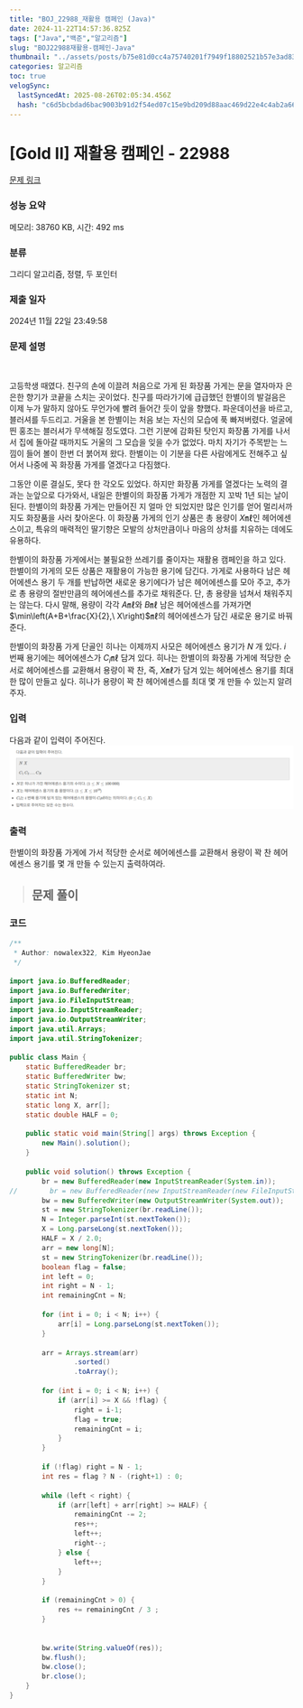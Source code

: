 ```yaml
---
title: "BOJ_22988_재활용 캠페인 (Java)"
date: 2024-11-22T14:57:36.825Z
tags: ["Java","백준","알고리즘"]
slug: "BOJ22988재활용-캠페인-Java"
thumbnail: "../assets/posts/b75e81d0cc4a75740201f7949f18802521b57e3ad836353822f8526dca635024.png"
categories: 알고리즘
toc: true
velogSync:
  lastSyncedAt: 2025-08-26T02:05:34.456Z
  hash: "c6d5bcbdad6bac9003b91d2f54ed07c15e9bd209d88aac469d22e4c4ab2a6633"
---
```


# [Gold II] 재활용 캠페인 - 22988 

[문제 링크](https://www.acmicpc.net/problem/22988) 

### 성능 요약

메모리: 38760 KB, 시간: 492 ms

### 분류

그리디 알고리즘, 정렬, 두 포인터

### 제출 일자

2024년 11월 22일 23:49:58

### 문제 설명

<p style="text-align: center;"><img alt="" src="https://upload.acmicpc.net/694d8a0d-fcd5-425a-86fd-e809f220ff7b/-/preview/"><br>
 </p>

<p>고등학생 때였다. 친구의 손에 이끌려 처음으로 가게 된 화장품 가게는 문을 열자마자 은은한 향기가 코끝을 스치는 곳이었다. 친구를 따라가기에 급급했던 한별이의 발걸음은 이제 누가 말하지 않아도 무언가에 빨려 들어간 듯이 앞을 향했다. 파운데이션을 바르고, 블러셔를 두드리고. 거울을 본 한별이는 처음 보는 자신의 모습에 푹 빠져버렸다. 얼굴에 띈 홍조는 블러셔가 무색해질 정도였다. 그런 기분에 감화된 탓인지 화장품 가게를 나서서 집에 돌아갈 때까지도 거울의 그 모습을 잊을 수가 없었다. 마치 자기가 주목받는 느낌이 들어 볼이 한번 더 붉어져 왔다. 한별이는 이 기분을 다른 사람에게도 전해주고 싶어서 나중에 꼭 화장품 가게를 열겠다고 다짐했다.</p>

그동안 이룬 결실도, 못다 한 각오도 있었다. 하지만 화장품 가게를 열겠다는 노력의 결과는 눈앞으로 다가와서, 내일은 한별이의 화장품 가게가 개점한 지 꼬박 1년 되는 날이 된다. 한별이의 화장품 가게는 만들어진 지 얼마 안 되었지만 많은 인기를 얻어 멀리서까지도 화장품을 사러 찾아온다. 이 화장품 가게의 인기 상품은 총 용량이 
$X$㎖인 헤어에센스이고, 특유의 매력적인 딸기향은 모발의 상처만큼이나 마음의 상처를 치유하는 데에도 유용하다.

한별이의 화장품 가게에서는 불필요한 쓰레기를 줄이자는 재활용 캠페인을 하고 있다. 한별이의 가게의 모든 상품은 재활용이 가능한 용기에 담긴다. 가게로 사용하다 남은 헤어에센스 용기 두 개를 반납하면 새로운 용기에다가 남은 헤어에센스를 모아 주고, 추가로 총 용량의 절반만큼의 헤어에센스를 추가로 채워준다. 단, 총 용량을 넘쳐서 채워주지는 않는다. 다시 말해, 용량이 각각 
$A$㎖와 $B$㎖ 남은 헤어에센스를 가져가면 $\min\left(A+B+\frac{X}{2},\ X\right)$㎖의 헤어에센스가 담긴 새로운 용기로 바꿔준다.

한별이의 화장품 가게 단골인 히나는 이제까지 사모은 헤어에센스 용기가 $N$ 개 있다. $i$ 번째 용기에는 헤어에센스가 $C_i$㎖ 담겨 있다. 히나는 한별이의 화장품 가게에 적당한 순서로 헤어에센스를 교환해서 용량이 꽉 찬, 즉, $X$㎖가 담겨 있는 헤어에센스 용기를 최대한 많이 만들고 싶다. 히나가 용량이 꽉 찬 헤어에센스를 최대 몇 개 만들 수 있는지 알려주자.

### 입력 

다음과 같이 입력이 주어진다.
![](/assets/posts/7598b40fa92f5d77f9dc04865e06012fa776212bc41802622c913ef3b3f69105.png)

### 출력 

 <p>한별이의 화장품 가게에 가서 적당한 순서로 헤어에센스를 교환해서 용량이 꽉 찬 헤어에센스 용기를 몇 개 만들 수 있는지 출력하여라.</p>
 

> ## 문제 풀이


### 코드
```java
/**
 * Author: nowalex322, Kim HyeonJae
 */

import java.io.BufferedReader;
import java.io.BufferedWriter;
import java.io.FileInputStream;
import java.io.InputStreamReader;
import java.io.OutputStreamWriter;
import java.util.Arrays;
import java.util.StringTokenizer;

public class Main {
    static BufferedReader br;
    static BufferedWriter bw;
    static StringTokenizer st;
    static int N;
    static long X, arr[];
    static double HALF = 0;

    public static void main(String[] args) throws Exception {
        new Main().solution();
    }

    public void solution() throws Exception {
        br = new BufferedReader(new InputStreamReader(System.in));
//        br = new BufferedReader(new InputStreamReader(new FileInputStream("input.txt")));
        bw = new BufferedWriter(new OutputStreamWriter(System.out));
        st = new StringTokenizer(br.readLine());
        N = Integer.parseInt(st.nextToken());
        X = Long.parseLong(st.nextToken());
        HALF = X / 2.0;
        arr = new long[N];
        st = new StringTokenizer(br.readLine());
        boolean flag = false;
        int left = 0;
        int right = N - 1;
        int remainingCnt = N;

        for (int i = 0; i < N; i++) {
            arr[i] = Long.parseLong(st.nextToken());
        }

        arr = Arrays.stream(arr)
                .sorted()
                .toArray();

        for (int i = 0; i < N; i++) {
            if (arr[i] >= X && !flag) {
                right = i-1;
                flag = true;
                remainingCnt = i;
            }
        }

        if (!flag) right = N - 1;
        int res = flag ? N - (right+1) : 0;

        while (left < right) {
            if (arr[left] + arr[right] >= HALF) {
            	remainingCnt -= 2;
                res++;
                left++;
                right--;
            } else {
                left++;
            }
        }
        
        if (remainingCnt > 0) {
            res += remainingCnt / 3 ;
        }
        

        bw.write(String.valueOf(res));
        bw.flush();
        bw.close();
        br.close();
    }
}
```